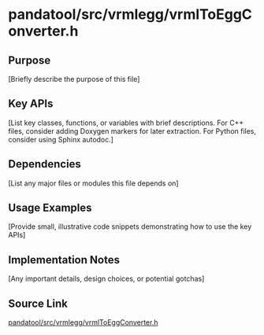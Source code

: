 # pandatool/src/vrmlegg/vrmlToEggConverter.h

## Purpose
[Briefly describe the purpose of this file]

## Key APIs
[List key classes, functions, or variables with brief descriptions.
For C++ files, consider adding Doxygen markers for later extraction.
For Python files, consider using Sphinx autodoc.]

## Dependencies
[List any major files or modules this file depends on]

## Usage Examples
[Provide small, illustrative code snippets demonstrating how to use the key APIs]

## Implementation Notes
[Any important details, design choices, or potential gotchas]

## Source Link
[pandatool/src/vrmlegg/vrmlToEggConverter.h](link_to_source_repository/pandatool/src/vrmlegg/vrmlToEggConverter.h)
